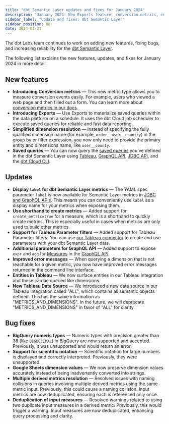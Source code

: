 ```yaml
---
title: "dbt Semantic Layer updates and fixes for January 2024"
description: "January 2024: New Exports feature, conversion metrics, enhanced metrics labels, support for shorthand to create metrics and Tableau parameter filters, and bug fixes."
sidebar_label: "Update and fixes: dbt Semantic Layer"
sidebar_position: 08
date: 2024-01-31
---
```

The dbt Labs team continues to work on adding new features, fixing bugs, and increasing reliability for the [dbt Semantic Layer](/docs/use-dbt-semantic-layer/dbt-sl).

The following list explains the new features, updates, and fixes for January 2024 in more detail.

## New features

- **Introducing Conversion metrics** &mdash; This new metric type allows you to measure conversion events easily. For example, users who viewed a web page and then filled out a form. You can learn more about [conversion metrics in our docs](/docs/build/conversion).
- **Introducing Exports** &mdash; Use Exports to materialize saved queries within the data platform on a schedule. It uses the dbt Cloud job scheduler to execute saved queries for reliable and fast data reporting.
- **Simplified dimension resolution** &mdash; Instead of specifying the fully qualified dimension name (for example, `order__user__country`) in the group by or filter expression, you now only need to provide the primary entity and dimensions name, like `user__county`.
- **Saved queries** &mdash; You can now query the [saved queries](/docs/build/saved-queries) you've defined in the dbt Semantic Layer using [Tableau](/docs/use-dbt-semantic-layer/tableau), [GraphQL API](/docs/dbt-cloud-apis/sl-graphql), [JDBC API](docs/dbt-cloud-apis/sl-jdbc), and the [dbt Cloud CLI](/docs/cloud/cloud-cli-installation).

## Updates

- **Display `label` for dbt Semantic Layer metrics** &mdash; The YAML spec parameter `label` is now available for Semantic Layer metrics in [JDBC and GraphQL APIs](/docs/dbt-cloud-apis/sl-api-overview). This means you can conveniently use `label` as a display name for your metrics when exposing them.
- **Use shorthand to create metrics** &mdash; Added support for `create_metric=true` for a measure, which is a shorthand to quickly create metrics. This is especially useful in cases when metrics are only used to build other metrics.
- **Support for Tableau Parameter filters** &mdash; Added support for Tableau Parameter filters. You can use [our Tableau connector](docs/use-dbt-semantic-layer/tableau) to create and use parameters with your dbt Semantic Layer data.
- **Additional parameters for GraphQL API** &mdash;  Added support to expose `expr` and `agg` for [Measures](/docs/build/measures) in the [GraphQL API](/docs/dbt-cloud-apis/sl-graphql).
- **Improved error messages** &mdash; When querying a dimension that is not reachable for a given metric, you now have improved error messages returned in the command line interface.
- **Entities in Tableau** &mdash; We now surface entities in our Tableau integration and these can be queried like dimensions.
- **New Tableau Data Source** &mdash; We introduced a new data source in our Tableau integration called "ALL", which contains all semantic objects defined. This has the same information as "METRICS_AND_DIMENSIONS". In the future, we will deprecate "METRICS_AND_DIMENSIONS" in favor of "ALL" for clarity. 

## Bug fixes

- **BigQuery numeric types** &mdash; Numeric types with precision greater than 38 (like `BIGDECIMAL`) in BigQuery are now supported and accepted. Previously, it was unsupported and would return an error.
- **Support for scientific notation** &mdash; Scientific notation for large numbers is displayed and correctly interpreted. Previously, they were unsupported. 
- **Google Sheets dimension values** &mdash; We now preserve dimension values accurately instead of being inadvertently converted into strings. 
- **Multiple derived metrics resolution** &mdash; Resolved issues with naming collisions in queries involving multiple derived metrics using the same metric input. Previously, this could cause a naming collision. Input metrics are now deduplicated, ensuring each is referenced only once.
- **Deduplication of input measures** &mdash; Resolved warnings related to using two duplicate input measures in a derived metric. Previously, this would trigger a warning. Input measures are now deduplicated, enhancing query processing and clarity.
